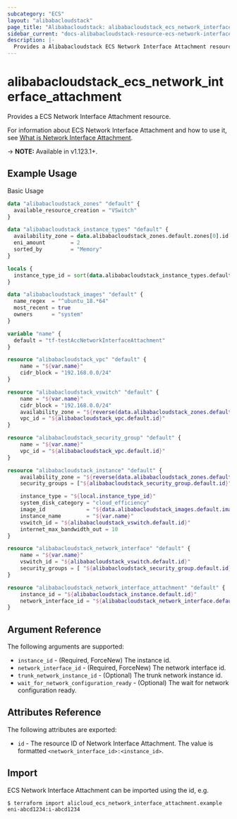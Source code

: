 ```yaml
---
subcategory: "ECS"
layout: "alibabacloudstack"
page_title: "Alibabacloudstack: alibabacloudstack_ecs_network_interface_attachment"
sidebar_current: "docs-alibabacloudstack-resource-ecs-network-interface-attachment"
description: |-
  Provides a Alibabacloudstack ECS Network Interface Attachment resource.
---
```


# alibabacloudstack\_ecs\_network\_interface\_attachment 

Provides a ECS Network Interface Attachment resource.

For information about ECS Network Interface Attachment and how to use it, see [What is Network Interface Attachment](https://help.aliyun.com/apsara/enterprise/v_3_16_0_20220117/ecs/enterprise-developer-guide/AttachNetworkInterface.html?spm=a2c4g.14484438.10001.364).

-> **NOTE:** Available in v1.123.1+.

## Example Usage

Basic Usage

```terraform
data "alibabacloudstack_zones" "default" {
  available_resource_creation = "VSwitch"
}

data "alibabacloudstack_instance_types" "default" {
  availability_zone = data.alibabacloudstack_zones.default.zones[0].id
  eni_amount        = 2
  sorted_by         = "Memory"
}

locals {
  instance_type_id = sort(data.alibabacloudstack_instance_types.default.ids)[0]
}

data "alibabacloudstack_images" "default" {
  name_regex  = "^ubuntu_18.*64"
  most_recent = true
  owners      = "system"
}

variable "name" {
  default = "tf-testAccNetworkInterfaceAttachment"
}

resource "alibabacloudstack_vpc" "default" {
    name = "${var.name}"
    cidr_block = "192.168.0.0/24"
}

resource "alibabacloudstack_vswitch" "default" {
    name = "${var.name}"
    cidr_block = "192.168.0.0/24"
    availability_zone = "${reverse(data.alibabacloudstack_zones.default.zones).0.id}"
    vpc_id = "${alibabacloudstack_vpc.default.id}"
}

resource "alibabacloudstack_security_group" "default" {
    name = "${var.name}"
    vpc_id = "${alibabacloudstack_vpc.default.id}"
}

resource "alibabacloudstack_instance" "default" {
    availability_zone = "${reverse(data.alibabacloudstack_zones.default.zones).0.id}"
    security_groups = ["${alibabacloudstack_security_group.default.id}"]

    instance_type = "${local.instance_type_id}"
    system_disk_category = "cloud_efficiency"
    image_id             = "${data.alibabacloudstack_images.default.images.0.id}"
    instance_name        = "${var.name}"
    vswitch_id = "${alibabacloudstack_vswitch.default.id}"
    internet_max_bandwidth_out = 10
}

resource "alibabacloudstack_network_interface" "default" {
    name = "${var.name}"
    vswitch_id = "${alibabacloudstack_vswitch.default.id}"
    security_groups = [ "${alibabacloudstack_security_group.default.id}" ]
}

resource "alibabacloudstack_network_interface_attachment" "default" {
    instance_id = "${alibabacloudstack_instance.default.id}"
    network_interface_id = "${alibabacloudstack_network_interface.default.id}"
}


```

## Argument Reference

The following arguments are supported:

* `instance_id` - (Required, ForceNew) The instance id.
* `network_interface_id` - (Required, ForceNew) The network interface id.
* `trunk_network_instance_id` - (Optional) The trunk network instance id.
* `wait_for_network_configuration_ready` - (Optional) The wait for network configuration ready.

## Attributes Reference

The following attributes are exported:

* `id` - The resource ID of Network Interface Attachment. The value is formatted `<network_interface_id>:<instance_id>`.

## Import

ECS Network Interface Attachment can be imported using the id, e.g.

```
$ terraform import alicloud_ecs_network_interface_attachment.example eni-abcd1234:i-abcd1234
```
